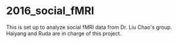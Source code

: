 # 2016_social_fMRI

This is set up to analyze social fMRI data from Dr. Liu Chao's group. Haiyang and Ruda are in charge of this project.
